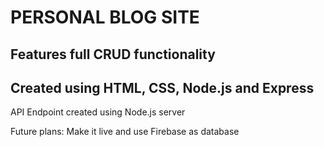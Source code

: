 # PERSONAL BLOG SITE
## Features full CRUD functionality
## Created using HTML, CSS, Node.js and Express

API Endpoint created using Node.js server

Future plans:
    Make it live and use Firebase as database
